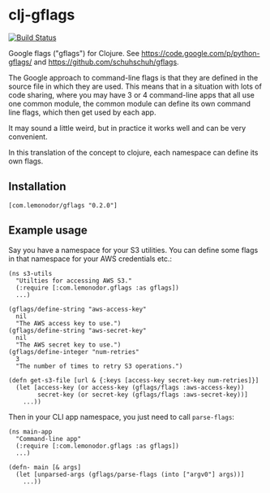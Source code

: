 # clj-gflags

[![Build Status](https://travis-ci.org/wiseman/clj-gflags.png?branch=master)](https://travis-ci.org/wiseman/clj-gflags)

Google flags ("gflags") for Clojure. See
https://code.google.com/p/python-gflags/ and
https://github.com/schuhschuh/gflags.

The Google approach to command-line flags is that they are defined in
the source file in which they are used.  This means that in a
situation with lots of code sharing, where you may have 3 or 4
command-line apps that all use one common module, the common module
can define its own command line flags, which then get used by each
app.

It may sound a little weird, but in practice it works well and can be
very convenient.

In this translation of the concept to clojure, each namespace can
define its own flags.


## Installation

```
[com.lemonodor/gflags "0.2.0"]
```


## Example usage

Say you have a namespace for your S3 utilities.  You can define some
flags in that namespace for your AWS credentials etc.:

```
(ns s3-utils
  "Utilties for accessing AWS S3."
  (:require [:com.lemonodor.gflags :as gflags])
  ...)

(gflags/define-string "aws-access-key"
  nil
  "The AWS access key to use.")
(gflags/define-string "aws-secret-key"
  nil
  "The AWS secret key to use.")
(gflags/define-integer "num-retries"
  3
  "The number of times to retry S3 operations.")

(defn get-s3-file [url & {:keys [access-key secret-key num-retries]}]
  (let [access-key (or access-key (gflags/flags :aws-access-key))
        secret-key (or secret-key (gflags/flags :aws-secret-key))]
    ...))
```

Then in your CLI app namespace, you just need to call `parse-flags`:
```
(ns main-app
  "Command-line app"
  (:require [:com.lemonodor.gflags :as gflags])
  ...)

(defn- main [& args]
  (let [unparsed-args (gflags/parse-flags (into ["argv0"] args))]
    ...))
```
